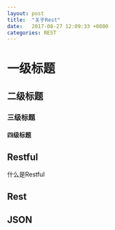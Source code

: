 ```yaml
---
layout: post
title:  "关于Rest"
date:   2017-08-27 12:09:33 +0800
categories: REST
---
```


# 一级标题
## 二级标题
### 三级标题
#### 四级标题

## Restful
什么是Restful

## Rest

## JSON



